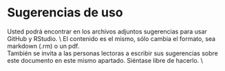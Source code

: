 # Sugerencias de uso
Usted podrá encontrar en los archivos adjuntos sugerencias para usar GitHub y RStudio. \	 El contenido es el mismo, sólo cambia el formato, sea markdown (.rm) o un pdf. \
También se invita a las personas lectoras a escribir sus sugerencias sobre este documento en este mismo apartado. Siéntase libre de hacerlo. \